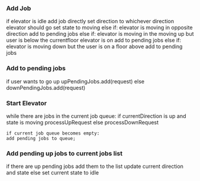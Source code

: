 ### Add Job
if elevator is idle 
    add job directly
    set direction to whichever direction elevator should go
    set state to moving
else if: elevator is moving in opposite direction
    add to pending jobs
else if: elevator is moving in the moving up but user is below the currentfloor elevator is on
    add to pending jobs
else if: elevator is moving down but the user is on a floor above
    add to pending jobs


### Add to pending jobs
if user wants to go up
    upPendingJobs.add(request)
else 
    downPendingJobs.add(request)



### Start Elevator
while there are jobs in the current job queue:
    if currentDirection is up and state is moving
        processUpRequest
    else 
        processDownRequest

    if current job queue becomes empty:
    add pending jobs to queue;


### Add pending up jobs to current jobs list
if there are up pending jobs add them to the list
    update current direction and state
else 
    set current state to idle


